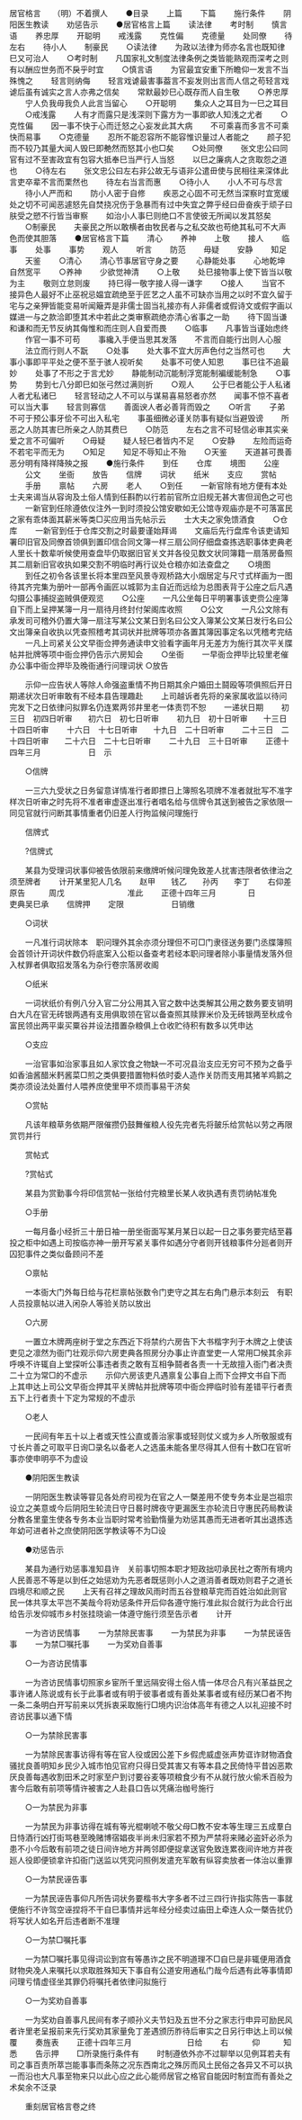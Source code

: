 居官格言　　（明）不着撰人 
　　●目录 
　　上篇 
　　下篇 
　　施行条件 
　　阴阳医生教读 
　　劝惩告示 
　　●居官格言上篇 
　　读法律 
　　考时制 
　　慎言语 
　　养忠厚 
　　开聪明 
　　戒浅露 
　　克性偏 
　　克德量 
　　处同僚 
　　待左右 
　　待小人 
　　制豪民 
　　○读法律 
　　为政以法律为师亦名言也既知律巳又可治人 
　　○考时制 
　　凡国家礼文制度法律条例之类皆能熟观而深考之则有以酬应世务而不戾乎时宜 
　　○慎言语 
　　为官最宜安重下所瞻仰一发言不当殊愧之 
　　轻言则纳侮 
　　轻言戏谑最害事葢言不妄发则出言而人信之苟轻言戏谑后虽有诚实之言人亦弗之信矣 
　　常默最妙巳心既存而人自生敬 
　　○养忠厚 
　　宁人负我毋我负人此言当留心 
　　○开聪明 
　　集众人之耳目为一巳之耳目 
　　○戒浅露 
　　人有才而露只是浅深则下露方为一事即欲人知浅之尤者 
　　○克性偏 
　　因一事不快于心而迁怒之心妄发此其大病 
　　不可乘喜而多言不可乘快而易事 
　　○克德量 
　　忍所不能忍容所不能容惟识量过人者能之 
　　颜子犯而不较乃其量大闻人毁巳即艴然而怒其小也□矣 
　　○处同僚 
　　张文忠公曰同官有过不至害政宜有包容大抵奉巳当严行人当怒 
　　以巳之廉病人之贪取怨之道也 
　　○待左右 
　　张文忠公曰左右非公故无与语非公遣毌使与民相往来深体此言吏卒辈不言而栗然也 
　　待左右当言而惠 
　　○待小人 
　　小人不可与尽言 
　　待小人严而和 
　　防小人密于自修 
　　疾恶之心固不可无然当深察时宜宽缓处之切不可闻恶遽怒先自焚挠况伤于急暴而有过中失宜之弊乎经曰毌奋疾于顽子曰肤受之愬不行皆当审察 
　　如治小人事巳则绝口不言使彼无所闻以发其怒矣 
　　○制豪民 
　　夫豪民之所以敢横者由牧民者与之私交故也苟绝其私可不大声色而使其胆落 
　　●居官格言下篇 
　　清心 
　　养神 
　　上敬 
　　接人 
　　临事 
　　处事 
　　事势 
　　观人 
　　听言 
　　防范 
　　毋疑 
　　安静 
　　知足 
　　天鉴 
　　○清心 
　　清心节事居官守身之要 
　　心静能处事 
　　心地乾坤自然宽平 
　　○养神 
　　少欲觉神清 
　　○上敬 
　　处巳接物事上使下皆当以敬为主 
　　敬则立怠则废 
　　持巳得一敬字接人得一谦字 
　　○接人 
　　当官不接异色人最好不止巫祝忌媪宜疏绝至于匠艺之人虽不可缺亦当用之以时不宜久留于宅与之亲狎皆能变易听闻簸弄是非儒士固当礼接亦有人非儒者或假诗文或假字画以媒进一与之款洽即堕其术中若此之类审察疏绝亦清心省事之一助 
　　待下固当谦和谦和而无节反纳其侮惟和而庄则人自爱而畏 
　　○临事 
　　凡事皆当谨始虑终 
　　作官一事不可苟 
　　事纔入手便当思其发落 
　　不言而自能行出则人心服 
　　法立而行则人不翫 
　　○处事 
　　处大事不宜大厉声色付之当然可也 
　　大事小事即平平处之便不至于骇人视听矣 
　　处事不可使人知恩 
　　事巳往不追最妙 
　　处事了不形之于言尤妙 
　　静能制动沉能制浮宽能制褊缓能制急 
　　○事势 
　　势到七八分即巳如张弓然过满则折 
　　○观人 
　　公于巳者能公于人私诸人者尤私诸巳 
　　轻言轻动之人不可以与谋易喜易怒者亦然 
　　闻事不惊不喜者可以当大事 
　　轻言则寡信 
　　善面谀人者必善背而毁之 
　　○听言 
　　子弟不可于预公事牙侩不可出入私宅 
　　事虽细微必谨关防事有疑似当避毁谤 
　　所恶之人防其害巳所亲之人防其费巳 
　　○防范 
　　左右之言不可轻信必审其实亲爱之言不可偏听 
　　○毋疑 
　　疑人轻巳者皆内不足 
　　○安静 
　　左险而运奇不若宅平而无为 
　　○知足 
　　知足不辱知止不殆 
　　○天鉴 
　　天道甚可畏善恶分明有降祥降殃之报 
　　●施行条件 
　　到任 
　　仓库 
　　境图 
　　公座 
　　公文 
　　坐衙 
　　放告 
　　信牌 
　　词状 
　　纸米 
　　支应 
　　赏帖 
　　手册 
　　禀帖 
　　六房 
　　老人 
　　○到任 
　　一新官除有地方便有本处士夫来谒当从容询及土俗人情到任斟酌以行若前官所立旧规无甚大害但润色之可也 
　　一新官到任除遵依仪注外一到时须投公馆安歇如无公馆寺观庙亦是不可落富民之家有乖体面其薪米等类□买应用当先帖示云 
　　士大夫之家免馈酒食 
　　○仓库 
　　一新官到任于仓库交割之时最要谨始拜谒 
　　文庙后先行盘库令该吏请知署印旧官及同僚首领俱到置印信合同文簿一样三扇公同仔细盘查拣选职事体吏典老人里长十数辈听候使用查盘毕仍取据旧官关文并各役见数文状同簿籍一扇落房备照其二扇新旧官收执如果交割不明临时再行议处仓粮亦如法查盘之 
　　○境图 
　　到任之初令各该里长将本里四至风景寺观桥路大小烟居定与尺寸式样画为一图待其齐完集为册叶一部再令画匠以城郭为主自近而远绘为总图表背于公座之后凡遇勾摄公事捕捉盗贼俱便观览 
　　○公座 
　　一凡公坐每日平明署事该吏赍公座簿自下而上呈押某簿一月一扇待月终封付架阁库收照 
　　○公文 
　　一凡公文除有承发司可稽外仍置大簿一扇注写某公文某日到名曰公文入簿某公文某日发行名曰公文出簿亲自收执以凭查照稽考其词状并批牌等项亦各置其簿因事定名以凭稽考完结 
　　一凡上司紧关公文早衙佥押务通读申文验看字画年月无差方为施行其次平关牒帖并批牌等项中衙佥押仍告示六房知会 
　　○坐衙 
　　一早衙佥押毕比较里老催办公事中衙佥押毕及晚衙通行问理词状
○放告 

　　示仰一应告状人等除人命强盗重情不拘日期其余户婚田土鬪殴等项俱照后开日期递状次日听审敢有不经本县告理趣赴 
　　上司越诉者先将的亲家属收监以待问完发下之日依律问拟罪名仍连累两邻井里老一体责罚不恕 
　　一递状日期 
　　初三日　初四日听审　　初六日　初七日听审 
　　初九日　初十日听审　　十三日　十四日听审 
　　十六日　十七日听审　　十九日　二十日听审 
　　二十三日　二十四日听审　　二十六日　二十七日听审 
　　二十九日　三十日听审 
　　正德十四年三月　　　　　　日　示 

　　○信牌 

　　一三六九受状之日务留意详情准行者即摽日上簿照名项牌不准者就批写不准字样次日听审之时先将不准者审虚逐出准行者唱名给与信牌令其送到被告之家依限一同见官就行问断其事情重者仍旧差人行拘监候问理施行 

　　信牌式 

　　?信牌式 

　　某县为受理词状事仰被告依限前来缴牌听候问理免致差人扰害违限者依律治之须至牌者 
　　计开某里犯人几名 
　　赵甲　　钱乙　　孙丙　　李丁 
　　右仰差原告　　　周戊　　　　　　　　准此 
　　正德十四年三月　　　　日　　　　　吏典吴巳承 
　　信牌押 
　　定限　　　　　　日销缴 

　　○词状 

　　一凡准行词状除本　职问理外其余亦须分理但不可□门隶径送务要门丞牒簿照会首领计开词状件数仍将底案入公柜以备查考若经本职问理者除小事量情发落外但入杖罪者俱取招发落名为杂行卷宗落房收阁 

　　○纸米 

　　一词状纸价有例八分入官二分公用其入官之数中达类解其公用之数务要支销明白大凡在官无砖银两遇有支用俱取领在官以备查照其赎罪米价及无砖银两至秋成令富民领出两平粜买粟谷并设法措置杂粮俱上仓收贮待积有数多以凭申达 

　　○支应 

　　一治官事如治家事且如人家饮食之物缺一不可况县治支应无穷可不预为之备乎如香油酱醋米麫酱菜□煎之类俱要措置物料依时委人造作关防而支用其猪羊鸡鹅之类亦须设法处置付人喂养庶使里甲不烦而事易干济矣 

　　○赏帖 

　　凡该年粮草务依期严限催攒仍鼓舞催粮人役先完者先将皷乐给赏帖以劳之再限赏罚并行 

　　赏帖式 

　　?赏帖式 

　　某县为赏勤事今将印信赏帖一张给付完粮里长某人收执遇有责罚纳帖准免 

　　○手册 

　　一每月备小经折三十册日袖一册坐衙面写某月某日以起一日之事务要完结至暮投之柜中如遇上司按临亦神一册开写紧关事件如遇分守者则开钱粮事件分廵者则开囚犯事件之类似备顾问不差 

　　○禀帖 

　　一本衙大门外每日给与花栏禀帖张数令门吏守之其左右角门悬示本刻云　有职人员投禀帖以进入闲杂人等验关防以放出 

　　○六房 

　　一置立木牌两座树于堂之东西近下将禁约六房告下大书楷字刋于木牌之上使该吏见之凛然为衙门壮观示仰六房吏典各照房分办事止许直堂吏一人常用□候其余非呼唤不许辄自上堂探听公事违者责之敢有互相争鬪者各责一十无故擅入衙门者决责二十立为常□的不虚示 
　　示仰六房该吏凡遇禀复公事自上而下佥押文书自下而上其申达上司公文早衙佥押其平关牌帖并批牌等项中衙佥押临时验有差错平行者责五下上行者责十下定为常规的不虚示 

　　○老人 

　　一民间有年五十以上者或天性公直或善治家事或轻则仗义或为乡人所敬服或有寸长片善之可取平日询□录名以备老人之选虽未能各里尽得其人但有十数□在官听事亦使申明亭不为虚设 

　　●阴阳医生教读 

　　一阴阳医生教读等甞见各处府司视为在官之人一槩差用不使专务本业是岂祖宗设立之美意或今后阴阳生轮流日守日晷时牌夜守更漏医生亦轮流日守惠民药局教读分教各里童生使各专务本业当职时常考验勤惰量为劝惩其愚而无进者听其出退拣选年幼可进者补之庶使阴阳医学教读等不为□设 

　　●劝惩告示 

　　某县为通行劝惩事准知县许　关前事切照本职才短政拙叨承民社之寄所有境内人民善恶不等是以到任之始惩劝为先恶者既惩则小人之道消善者既劝则君子之道长四境尽和顺之民 
　　上天有召祥之理故风雨时而五谷登粮草完而百姓治如此则官民一体共享太平岂不美哉今将劝惩条件开后仰各遵守施行准此拟合就行为此合行出给告示发仰城市乡村张挂晓谕一体遵守施行须至告示者 
　　计开 

　　一为咨访民情事 
　　一为禁除民害事 
　　一为禁民为非事 
　　一为禁民诬告事 
　　一为禁□嘱托事 
　　一为奖劝自善事 

　　○一为咨访民情事 

　　一为咨访民情事切照家乡宦所千里远隔安得土俗人情一体尽合凡有兴革益民之事许诸人陈说或有长于此事者或有明于彼事者或有善处某事者或有经历某□者不拘一条二条明白开写前来以凭拆衷采取施行□境内识治体高年有德之人以礼迎接不时咨访民事以通下情 

　　○一为禁除民害事 

　　一为禁除民害事访得有等在官人役或因公差下乡假虎威虚张声势诓诈财物酒食骚扰良善明知乡民少入城市怕见官府只得日受其害又有等本县之民倚恃平昔凶恶欺厌良善每遇收割田禾之时家至户到讨要谷麦等项粮食少有不从就行放火偷禾百般为害今后敢有前项等情许被害之人赴县口告以凭痛治枷号施行 

　　○一为禁民为非事 

　　一为禁民为非事访得在城有等光棍喇唬不敬父母□教不安本等生理三五成羣白日恃酒行凶打街骂巷至晚赌博宿娼夜半尚未归家若不预为严禁将来赌必盗奸必杀为患不小今后敢有前项之徒日间许地方并两邻即便捉拿送官免致连累夜间许地方并夜廵人役即便锁拿许扣衙门送监以凭究问照例发遣充军敢有纵容卖放者一体治以重罪 

　　○一为禁民诬告事 

　　一为禁民诬告事仰凡所告词状务要楷书大字多者不过三四行许指实陈告一事就便施行不许驾空诬捏将不干自巳事情并远年经分经卖过庙田上牵连人众一槩告扰仍将写状人如名开后违者断不准理 

　　○一为禁□嘱托事 

　　一为禁□嘱托事见得词讼到宫有等愚诈之民不明道理不□自巳是非辄便用酒食财物央凂人来嘱托以求取胜殊知天下事自有公道安用通私门哉今后遇有此等事情即问理亏情虚径坐其罪仍将嘱托者依律问拟施行 

　　○一为奖劝自善事 

　　一为奖劝自善事凡民间有孝子顺孙义夫节妇及五世不分之家志行申异可励民风者许里老呈报前来先行奖劝其家量免丁差遇颁历胙待后审实之日另行申达上司以候覆 
　　奏旌表 
　　正德十四年三月　　　　　　　日给 
　　右　　　仰　　　知　　　悉 
　　告示押 
　　□所录施行条件有 
　　时制遵依外亦不过聊举以见例耳若夫有司之事百责所萃岂能事事而条陈之况东西南北之殊厉而风土民俗之各异又不可以执一而沿也大凡事至物来只以此心应之此心能师居官之格官自能因时制宜而有善处之术矣余不泛录 

　　重刻居官格言卷之终
